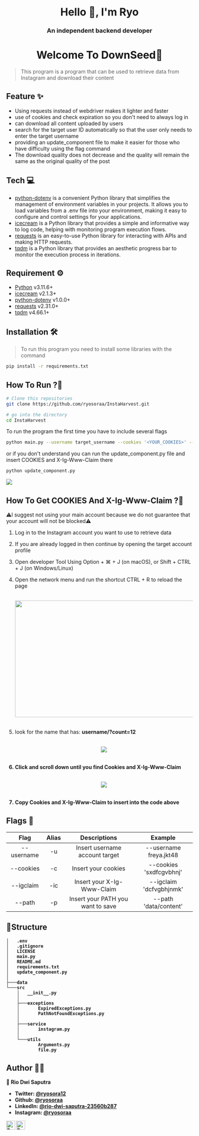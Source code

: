 <h1 align="center" >Hello 👋, I'm Ryo</h1>
<h3 align="center" >An independent backend developer</h3>

<h1 align="center" >Welcome To DownSeed🍁</h1>

> This program is a program that can be used to retrieve data from Instagram and download their content

## Feature ✨

- Using requests instead of webdriver makes it lighter and faster
- use of cookies and check expiration so you don't need to always log in
- can download all content uploaded by users
- search for the target user ID automatically so that the user only needs to enter the target username
- providing an update_component file to make it easier for those who have difficulty using the flag command
- The download quality does not decrease and the quality will remain the same as the original quality of the post

## Tech 💻

- [python-dotenv](https://pypi.org/project/python-dotenv/) is a convenient Python library that simplifies the management of environment variables in your projects. It allows you to load variables from a .env file into your environment, making it easy to configure and control settings for your applications.
- [icecream](https://github.com/gruns/icecream) is a Python library that provides a simple and informative way to log code, helping with monitoring program execution flows.
- [requests](https://requests.readthedocs.io/) is an easy-to-use Python library for interacting with APIs and making HTTP requests.
- [tqdm](https://tqdm.github.io/) is a Python library that provides an aesthetic progress bar to monitor the execution process in iterations.

## Requirement ⚙️

- [Python](https://www.python.org/) v3.11.6+
- [icecream](https://github.com/gruns/icecream) v2.1.3+
- [python-dotenv](https://pypi.org/project/python-dotenv/) v1.0.0+
- [requests](https://requests.readthedocs.io/) v2.31.0+
- [tqdm](https://tqdm.github.io/) v4.66.1+

## Installation 🛠️

> To run this program you need to install some libraries with the command

```sh
pip install -r requirements.txt
```

## How To Run ?🤔

```bash
# Clone this repositories
git clone https://github.com/ryosoraa/InstaHarvest.git

# go into the directory
cd InstaHarvest

```

To run the program the first time you have to include several flags

```bash
python main.py --username target_username --cookies '<YOUR_COOKIES>' --igclaim '<YOUR-X-Ig-Www-Claim>' --path '<YOUR_PATH_TO_SAVE>'
```

or if you don't understand you can run the update_component.py file
and insert COOKIES and X-Ig-Www-Claim there

```bash
python update_component.py
```

![](https://raw.githubusercontent.com/ryosoraa/ryosoraa/main/images/Screenshot%202024-01-07%20173442.png)

## How To Get COOKIES And X-Ig-Www-Claim ?🍪

⚠️I suggest not using your main account because we do not guarantee that your account will not be blocked⚠️

1. Log in to the Instagram account you want to use to retrieve data
2. If you are already logged in then continue by opening the target account profile
3. Open developer Tool Using Option + ⌘ + J (on macOS), or Shift + CTRL + J (on Windows/Linux)
4. Open the network menu and run the shortcut CTRL + R to reload the page

   <br>
   <div style="text-align: center;">
     <img src="https://raw.githubusercontent.com/ryosoraa/ryosoraa/main/images/Screenshot%202024-01-07%20175904.png", width="600" height="315 "> 
   </div>
   <br>

5. look for the name that has: <b>username/?count=12<b>

   <br>
   <div style="text-align: center;">
     <img src="https://raw.githubusercontent.com/ryosoraa/ryosoraa/main/images/Screenshot%202024-01-07%20180050.png"> 
   </div>
   <br>

6. Click and scroll down until you find Cookies and X-Ig-Www-Claim

   <br>
   <div style="text-align: center;">
     <img src="https://github.com/ryosoraa/ryosoraa/blob/main/images/Screenshot%202024-01-07%20180200.png?raw=true"> 
   </div>
   <br>

7. Copy Cookies and X-Ig-Www-Claim to insert into the code above

## Flags 🚩

|    Flag    | Alias |           Descriptions            |         Example         |
| :--------: | :---: | :-------------------------------: | :---------------------: |
| --username |  -u   |  Insert username account target   | --username freya.jkt48  |
| --cookies  |  -c   |        Insert your cookies        | --cookies 'sxdfcgvbhnj' |
| --igclaim  |  -ic  |    Insert your X-Ig-Www-Claim     | --igclaim 'dcfvgbhjnmk' |
|   --path   |  -p   | Insert your PATH you want to save |  --path 'data/content'  |

## 🚀Structure

```
│   .env
│   .gitignore
│   LICENSE
│   main.py
│   README.md
│   requirements.txt
│   update_component.py
│
├───data
└───src
    │   __init__.py
    │
    ├───exceptions
    │       ExpiredExceptions.py
    │       PathNotFoundExceptions.py
    │
    ├───service
    │       instagram.py
    │
    └───utils
            Arguments.py
            file.py
```

## Author 🧑‍💻

👤 **Rio Dwi Saputra**

- Twitter: [@ryosora12](https://twitter.com/ryosora12)
- Github: [@ryosoraa](https://github.com/ryosoraa)
- LinkedIn: [@rio-dwi-saputra-23560b287](https://www.linkedin.com/in/rio-dwi-saputra-23560b287/)
- Instagram: [@ryosoraa](https://www.instagram.com/ryosoraaa/)

<a href="https://www.linkedin.com/in/ryosora/">
  <img align="left" alt="Ryo's LinkedIn" width="24px" src="https://cdn.jsdelivr.net/npm/simple-icons@v3/icons/linkedin.svg" />
</a>
<a href="https://www.instagram.com/ryosoraaa/">
  <img align="left" alt="Ryo's Instagram" width="24px" src="https://cdn.jsdelivr.net/npm/simple-icons@v3/icons/instagram.svg" /> 
</a>
